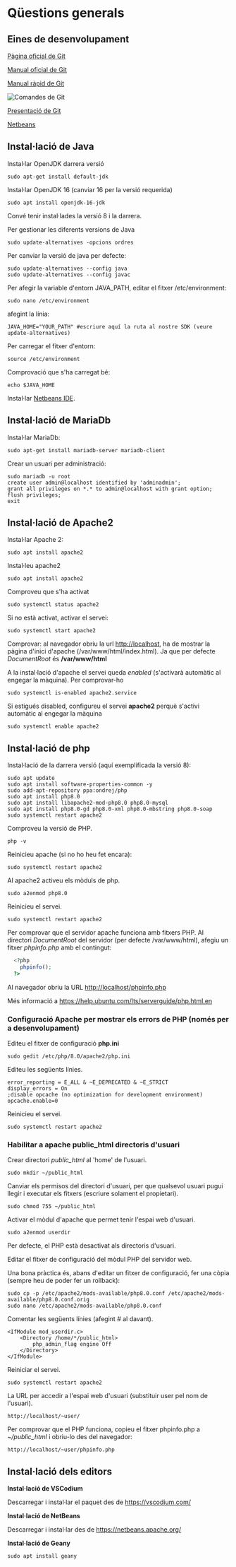 # Qüestions generals

## Eines de desenvolupament

[Pàgina oficial de Git](https://0.1/git-scm.com/)

[Manual oficial de Git](https://git-scm.com/book/es/v2)

[Manual ràpid de Git](assets/0.1/comandos_git.pdf)

![Comandes de Git](assets/0.1/gitcheat.png)

[Presentació de Git](assets/0.1/presentacio_git.odp)

[Netbeans](https://www.netbeans.org)

## Instal·lació de Java

Instal·lar OpenJDK darrera versió

``` 
sudo apt-get install default-jdk

```

Instal·lar OpenJDK 16 (canviar 16 per la versió requerida)

    sudo apt install openjdk-16-jdk

Convé tenir instal·lades la versió 8 i la darrera.

Per gestionar les diferents versions de Java

    sudo update-alternatives -opcions ordres

Per canviar la versió de java per defecte:

    sudo update-alternatives --config java
    sudo update-alternatives --config javac

Per afegir la variable d'entorn JAVA\_PATH, editar el fitxer
/etc/environment:

    sudo nano /etc/environment

afegint la línia:

    JAVA_HOME="YOUR_PATH" #escriure aquí la ruta al nostre SDK (veure update-alternatives)

Per carregar el fitxer d'entorn:

    source /etc/environment

Comprovació que s'ha carregat bé:

    echo $JAVA_HOME

Instal·lar [Netbeans
IDE](/materials/general/preparacioprogramari#Instal·lació%20dels%20editors).

## Instal·lació de MariaDb

Instal·lar MariaDb:

    sudo apt-get install mariadb-server mariadb-client

Crear un usuari per administració:

    sudo mariadb -u root
    create user admin@localhost identified by 'adminadmin';
    grant all privileges on *.* to admin@localhost with grant option;
    flush privileges;
    exit

## Instal·lació de Apache2

Instal·lar Apache 2:

``` 
sudo apt install apache2

```

Instal·leu apache2

    sudo apt install apache2

Comproveu que s'ha activat

    sudo systemctl status apache2

Si no està activat, activar el servei:

    sudo systemctl start apache2

Comprovar: al navegador obriu la url <http://localhost>, ha de mostrar
la pàgina d'inici d'apache (/var/www/html/index.html). Ja que per
defecte *DocumentRoot* és **/var/www/html**

A la instal·lació d'apache el servei queda *enabled* (s'activarà
automàtic al engegar la màquina). Per comprovar-ho

    sudo systemctl is-enabled apache2.service

Si estigués disabled, configureu el servei **apache2** perquè s'activi
automàtic al engegar la màquina

    sudo systemctl enable apache2

## Instal·lació de php

Instal·lació de la darrera versió (aquí exemplificada la versió 8):

    sudo apt update
    sudo apt install software-properties-common -y
    sudo add-apt-repository ppa:ondrej/php
    sudo apt install php8.0
    sudo apt install libapache2-mod-php8.0 php8.0-mysql
    sudo apt install php8.0-gd php8.0-xml php8.0-mbstring php8.0-soap
    sudo systemctl restart apache2

Comproveu la versió de PHP.

    php -v

Reinicieu apache (si no ho heu fet encara):

    sudo systemctl restart apache2

Al apache2 activeu els mòduls de php.

    sudo a2enmod php8.0

Reinicieu el servei.

    sudo systemctl restart apache2

Per comprovar que el servidor apache funciona amb fitxers PHP. Al
directori *DocumentRoot* del servidor (per defecte /var/www/html),
afegiu un fitxer *phpinfo.php* amb el contingut:

``` php
  <?php
    phpinfo();
  ?>
```

Al navegador obriu la URL <http://localhost/phpinfo.php>

Més informació a <https://help.ubuntu.com/lts/serverguide/php.html.en>

### Configuració Apache per mostrar els errors de PHP (només per a desenvolupament)

Editeu el fitxer de configuració **php.ini**

    sudo gedit /etc/php/8.0/apache2/php.ini

Editeu les següents línies.

    error_reporting = E_ALL & ~E_DEPRECATED & ~E_STRICT
    display_errors = On
    ;disable opcache (no optimization for development environment)
    opcache.enable=0

Reinicieu el servei.

    sudo systemctl restart apache2

### Habilitar a apache public\_html directoris d'usuari

Crear directori *public\_html* al 'home' de l'usuari.

    sudo mkdir ~/public_html

Canviar els permisos del directori d'usuari, per que qualsevol usuari
pugui llegir i executar els fitxers (escriure solament el propietari).

    sudo chmod 755 ~/public_html

Activar el mòdul d'apache que permet tenir l'espai web d'usuari.

    sudo a2enmod userdir

Per defecte, el PHP està desactivat als directoris d'usuari.

Editar el fitxer de configuració del mòdul PHP del servidor web.

Una bona pràctica és, abans d'editar un fitxer de configuració, fer una
còpia (sempre heu de poder fer un rollback):

    sudo cp -p /etc/apache2/mods-available/php8.0.conf /etc/apache2/mods-available/php8.0.conf.orig
    sudo nano /etc/apache2/mods-available/php8.0.conf

Comentar les següents línies (afegint \# al davant).

    <IfModule mod_userdir.c>
        <Directory /home/*/public_html>
            php_admin_flag engine Off
        </Directory>
    </IfModule>

Reiniciar el servei.

    sudo systemctl restart apache2

La URL per accedir a l'espai web d'usuari (substituir user pel nom de
l'usuari).

`http://localhost/~user/`

Per comprovar que el PHP funciona, copieu el fitxer phpinfo.php a
*\~/public\_html* i obriu-lo des del navegador:

`http://localhost/~user/phpinfo.php`

## Instal·lació dels editors

**Instal·lació de VSCodium**

Descarregar i instal·lar el paquet des de <https://vscodium.com/>

**Instal·lació de NetBeans**

Descarregar i instal·lar des de <https://netbeans.apache.org/>

**Instal·lació de Geany**

    sudo apt install geany
